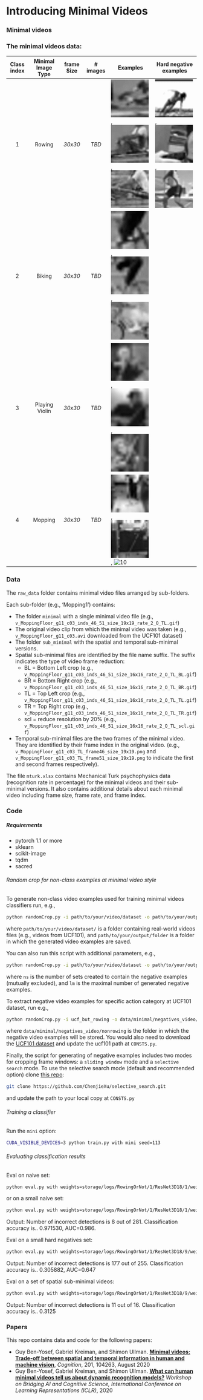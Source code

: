 # Introducing Minimal Videos


### Minimal videos

### The minimal videos data:
| Class index   | Minimal Image Type | frame Size | # images  | Examples  | Hard negative examples |
|:-------------:|:------------------:|:----------:|:---------:| --------- | -----------------------
| 1             | Rowing             |   *30x30*  |   *TBD*   |![10](raw_data/Rowing1/minimal/v_Rowing_g10_c05_inds_56_5_rate_2_O_BR.gif), ![10](raw_data/Rowing6/minimal/v_Rowing_g21_c03_size_30_bbox_99_176_169_246_inds_39_69_rate_2_O.gif), ![10](raw_data/Rowing3/minimal//v_Rowing_g09_c01_size_30_inds_91_123_rate_2_O.gif)       | ![10](hardneg/demo_hardneg_rowing/v_CliffDiving_g25_c04_size_30_bbox_23_214_58_249_inds_11_26_rate_2_O.gif), ![10](hardneg/demo_hardneg_rowing/v_Haircut_g25_c04_size_30_bbox_41_175_12_146_inds_25_64_rate_2_O.gif), ![10](hardneg/demo_hardneg_rowing/v_HammerThrow_g25_c05_size_30_bbox_94_222_75_203_inds_29_34_rate_2_O.gif)
| 2             | Biking             |   *30x30*  |   *TBD*   |![10](raw_data/Biking1/minimal/v_Biking_g15_c04_inds_20_26_size_16x16_rate_2_O_TL_TR.gif), ![10](raw_data/Biking2/minimal/v_Biking_g15_c04_inds_20_26_size_14x14_rate_2_O_BL.gif), ![10](raw_data/Biking3/minimal/v_Biking_g03_c01_size_20_inds_113_120_rate_2_O.gif)       |
| 3             | Playing Violin     |   *30x30*  |   *TBD*   |![10](raw_data/PlayingViolin1/minimal/v_PlayingViolin_g11_c02_inds_16_26_size_14x14_rate_4_O_scl_BL.gif), ![10](raw_data/PlayingViolin2/minimal/v_PlayingViolin_g22_c04_inds_16_21_size_12x12_rate_5_O_BR.gif), ![10](raw_data/PlayingViolin3/minimal/v_PlayingViolin_g15_c04_inds_30_36_size_15x15_rate_2_O_BR_BL.gif)       |
| 4             | Mopping            |   *30x30*  |   *TBD*   |![10](raw_data/Mopping1/minimal/v_MoppingFloor_g11_c03_inds_46_51_size_19x19_rate_2_O_TL.gif), ![10](raw_data/Mopping2/minimal/v_MoppingFloor_g11_c01_size_30_bbox_28_218_45_235_inds_18_44_rate_2_actualSize_26_size__O_TR.gif), ![10](samples/42.png)       |


### Data
The `raw_data` folder contains minimal video files arranged by sub-folders. 
 
Each sub-folder (e.g., ‘Mopping1’) contains:
* The folder `minimal` with a single minimal video file 
(e.g., `v_MoppingFloor_g11_c03_inds_46_51_size_19x19_rate_2_O_TL.gif`)
* The original video clip from which the minimal video was taken
(e.g., `v_MoppingFloor_g11_c03.avi` downloaded from the UCF101 dataset)
* The folder `sub_minimal` with the spatial and temporal sub-minimal versions. 
* Spatial sub-minimal files are identified by the file name suffix. The suffix indicates the type of video frame reduction:
    * BL = Bottom Left crop (e.g., `v_MoppingFloor_g11_c03_inds_46_51_size_16x16_rate_2_O_TL_BL.gif`)
    * BR = Bottom Right crop (e.g., `v_MoppingFloor_g11_c03_inds_46_51_size_16x16_rate_2_O_TL_BR.gif`)
    * TL = Top Left crop (e.g., `v_MoppingFloor_g11_c03_inds_46_51_size_16x16_rate_2_O_TL_TL.gif`)
    * TR = Top Right crop (e.g., `v_MoppingFloor_g11_c03_inds_46_51_size_16x16_rate_2_O_TL_TR.gif`)
    * scl = reduce resolution by 20% (e.g., `v_MoppingFloor_g11_c03_inds_46_51_size_16x16_rate_2_O_TL_scl.gif`)
* Temporal sub-minimal files are the two frames of the minimal video. They are identified by their frame index in the original video. 
(e.g., `v_MoppingFloor_g11_c03_TL_frame46_size_19x19.png` and `v_MoppingFloor_g11_c03_TL_frame51_size_19x19.png` to indicate the first and second frames respectively).

The file `mturk.xlsx` contains Mechanical Turk psychophysics data (recognition rate in percentage) for the minimal videos and their sub-minimal versions. 
It also contains additional details about each minimal video including frame size, frame rate, and frame index. 


### Code

##### Requirements
* pytorch 1.1 or more
* sklearn
* scikit-image
* tqdm
* sacred

###### Random crop for non-class examples at minimal video style 
To generate non-class video examples used for training minimal videos classifiers run, e.g.,
```bash
python randomCrop.py -i path/to/your/video/dataset -o path/to/your/output/folder
```
where `path/to/your/video/dataset/` is a folder containing real-world videos files (e.g., videos from UCF101), and 
`path/to/your/output/folder` is a folder in which the generated video examples are saved.  

You can also run this script with additional parameters, e.g.,  
```bash
python randomCrop.py -i path/to/your/video/dataset -o path/to/your/output/folder -ns 10 -lm 400
```
where `ns` is the number of sets created to contain the negative examples (mutually excluded), and `lm` is the maximal number of generated 
negative examples.   

To extract negative video examples for specific action category at UCF101 dataset, run e.g.,
```bash
python randomCrop.py -i ucf_but_rowing -o data/minimal/negatives_video/nonrowing -ns 1 -lm 100000000 -fi 2
```
where `data/minimal/negatives_video/nonrowing` is the folder in which the negative video examples will be stored. You would also need to 
download the [UCF101 dataset](https://www.crcv.ucf.edu/data/UCF101.php) and update the ucf101 path at `CONSTS.py`.

Finally, the script for generating of negative examples includes two modes for cropping frame windows: 
a `sliding window` mode and a `selective search` mode.
To use the selective search mode (default and recommended option) clone [this repo](https://github.com/ChenjieXu/selective_search.git):
```bash
git clone https://github.com/ChenjieXu/selective_search.git
```
and update the path to your local copy at `CONSTS.py`

###### Training a classifier
Run the `mini` option:
```bash
CUDA_VISIBLE_DEVICES=3 python train.py with mini seed=113
```

###### Evaluating classification results 
Eval on naive set:
```bash
python eval.py with weights=storage/logs/RowingOrNot/1/ResNet3D18/1/weights_RowingOrNot_ResNet3D18_best.pth
``` 
or on a small naive set:
```bash
python eval.py with weights=storage/logs/RowingOrNot/1/ResNet3D18/1/weights_RowingOrNot_ResNet3D18_best.pth subset=277
```
Output: Number of incorrect detections is 8 out of 281. Classification accuracy is.. 0.971530, AUC=0.986. 


Eval on a small hard negatives set:
```bash
python eval.py with weights=storage/logs/RowingOrNot/1/ResNet3D18/9/weights_RowingOrNot_ResNet3D18_best.pth hard
```
Output: Number of incorrect detections is 177 out of 255. Classification accuracy is.. 0.305882, AUC=0.647


Eval on a set of spatial sub-minimal videos:
```bash
python eval.py with weights=storage/logs/RowingOrNot/1/ResNet3D18/9/weights_RowingOrNot_ResNet3D18_best.pth submirc
```
Output: Number of incorrect detections is 11 out of 16. Classification accuracy is.. 0.3125


### Papers
This repo contains data and code for the following papers:
* Guy Ben-Yosef, Gabriel Kreiman, and Shimon Ullman. [**Minimal videos: Trade-off between spatial and temporal information in human and machine vision**](https://doi.org/10.1016/j.cognition.2020.104263), *Cognition*, 201, 104263, August 2020
* Guy Ben-Yosef, Gabriel Kreiman, and Shimon Ullman. [**What can human minimal videos tell us about dynamic recognition models?**](https://baicsworkshop.github.io/pdf/BAICS_1.pdf) *Workshop on Bridging AI and Cognitive Science, International Conference on Learning Representations (ICLR)*, 2020 
